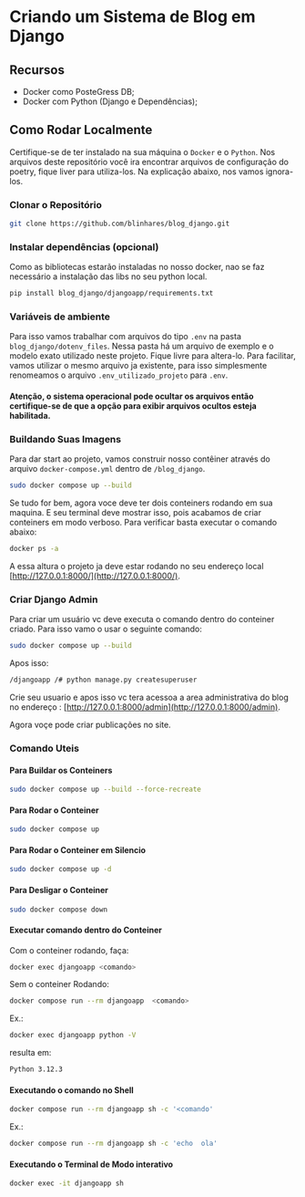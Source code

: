 # Criando um Sistema de Blog em Django

## Recursos

- Docker como PosteGress DB;
- Docker com Python (Django e Dependências);

## Como Rodar Localmente

Certifique-se de ter instalado na sua máquina o `Docker` e o `Python`.
Nos arquivos deste repositório você ira encontrar arquivos de configuração do poetry, fique liver para utiliza-los. Na explicação abaixo, nos vamos ignora-los.

### Clonar o Repositório

```bash
git clone https://github.com/blinhares/blog_django.git
```

### Instalar dependências (opcional)

Como as bibliotecas estarão instaladas no nosso docker, nao se faz necessário a instalação das libs no seu python local.

```bash
pip install blog_django/djangoapp/requirements.txt 
```

### Variáveis de ambiente

Para isso vamos trabalhar com arquivos do tipo `.env` na pasta `blog_django/dotenv_files`.
Nessa pasta há um arquivo de exemplo e o modelo exato utilizado neste projeto.
Fique livre para altera-lo.
Para facilitar, vamos utilizar o mesmo arquivo ja existente, para isso simplesmente renomeamos o arquivo `.env_utilizado_projeto` para `.env`.

#### Atenção, o sistema operacional pode ocultar os arquivos então certifique-se de que a opção para exibir arquivos ocultos esteja habilitada.

### Buildando Suas Imagens

Para dar start ao projeto, vamos construir nosso contêiner através do arquivo `docker-compose.yml` dentro de `/blog_django`.

```bash
sudo docker compose up --build 
```

Se tudo for bem, agora voce deve ter dois conteiners rodando em sua maquina. E seu terminal deve mostrar isso, pois acabamos de criar conteiners em modo verboso. Para verificar basta executar o comando abaixo:

```bash
docker ps -a
```

A essa altura o projeto ja deve estar rodando no seu endereço local [http://127.0.0.1:8000/](http://127.0.0.1:8000/).

### Criar Django Admin

Para criar um usuário vc deve executa o comando dentro do conteiner criado. Para isso vamo o usar o seguinte comando:

```bash
sudo docker compose up --build 
```

Apos isso:

```bash
/djangoapp /# python manage.py createsuperuser

```

Crie seu usuario e apos isso vc tera acessoa a area administrativa do blog no endereço : [http://127.0.0.1:8000/admin](http://127.0.0.1:8000/admin).

Agora voçe pode criar publicações no site.

### Comando Uteis

#### Para Buildar os Conteiners

```bash
sudo docker compose up --build --force-recreate

```

#### Para Rodar o Conteiner

```bash
sudo docker compose up

```

#### Para Rodar o Conteiner em Silencio

```bash
sudo docker compose up -d

```

#### Para Desligar o Conteiner

```bash
sudo docker compose down

```

#### Executar comando dentro do Conteiner

Com o conteiner rodando, faça:

```bash
docker exec djangoapp <comando>
```

Sem o conteiner Rodando:

```bash
docker compose run --rm djangoapp  <comando>
```

Ex.:

```bash
docker exec djangoapp python -V
```

resulta em:

```bash
Python 3.12.3
```

#### Executando o comando no Shell

```Bash
docker compose run --rm djangoapp sh -c '<comando'
```

Ex.:

```Bash
docker compose run --rm djangoapp sh -c 'echo  ola'
```

#### Executando o Terminal de Modo interativo

```bash
docker exec -it djangoapp sh
```

